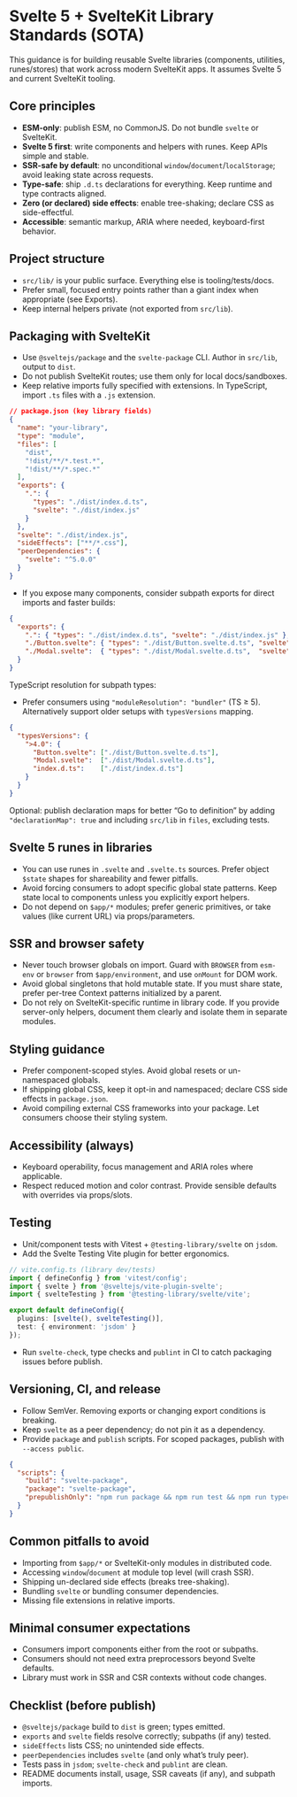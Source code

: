# Svelte 5 + SvelteKit Library Standards (SOTA)

This guidance is for building reusable Svelte libraries (components, utilities, runes/stores) that work across modern SvelteKit apps. It assumes Svelte 5 and current SvelteKit tooling.

## Core principles
- **ESM-only**: publish ESM, no CommonJS. Do not bundle `svelte` or SvelteKit.
- **Svelte 5 first**: write components and helpers with runes. Keep APIs simple and stable.
- **SSR-safe by default**: no unconditional `window`/`document`/`localStorage`; avoid leaking state across requests.
- **Type-safe**: ship `.d.ts` declarations for everything. Keep runtime and type contracts aligned.
- **Zero (or declared) side effects**: enable tree-shaking; declare CSS as side-effectful.
- **Accessible**: semantic markup, ARIA where needed, keyboard-first behavior.

## Project structure
- `src/lib/` is your public surface. Everything else is tooling/tests/docs.
- Prefer small, focused entry points rather than a giant index when appropriate (see Exports).
- Keep internal helpers private (not exported from `src/lib`).

## Packaging with SvelteKit
- Use `@sveltejs/package` and the `svelte-package` CLI. Author in `src/lib`, output to `dist`.
- Do not publish SvelteKit routes; use them only for local docs/sandboxes.
- Keep relative imports fully specified with extensions. In TypeScript, import `.ts` files with a `.js` extension.

```json
// package.json (key library fields)
{
  "name": "your-library",
  "type": "module",
  "files": [
    "dist",
    "!dist/**/*.test.*",
    "!dist/**/*.spec.*"
  ],
  "exports": {
    ".": {
      "types": "./dist/index.d.ts",
      "svelte": "./dist/index.js"
    }
  },
  "svelte": "./dist/index.js",
  "sideEffects": ["**/*.css"],
  "peerDependencies": {
    "svelte": "^5.0.0"
  }
}
```

- If you expose many components, consider subpath exports for direct imports and faster builds:

```json
{
  "exports": {
    ".": { "types": "./dist/index.d.ts", "svelte": "./dist/index.js" },
    "./Button.svelte": { "types": "./dist/Button.svelte.d.ts", "svelte": "./dist/Button.svelte" },
    "./Modal.svelte":  { "types": "./dist/Modal.svelte.d.ts",  "svelte": "./dist/Modal.svelte" }
  }
}
```

TypeScript resolution for subpath types:
- Prefer consumers using `"moduleResolution": "bundler"` (TS ≥ 5). Alternatively support older setups with `typesVersions` mapping.

```json
{
  "typesVersions": {
    ">4.0": {
      "Button.svelte": ["./dist/Button.svelte.d.ts"],
      "Modal.svelte":  ["./dist/Modal.svelte.d.ts"],
      "index.d.ts":    ["./dist/index.d.ts"]
    }
  }
}
```

Optional: publish declaration maps for better “Go to definition” by adding `"declarationMap": true` and including `src/lib` in `files`, excluding tests.

## Svelte 5 runes in libraries
- You can use runes in `.svelte` and `.svelte.ts` sources. Prefer object `$state` shapes for shareability and fewer pitfalls.
- Avoid forcing consumers to adopt specific global state patterns. Keep state local to components unless you explicitly export helpers.
- Do not depend on `$app/*` modules; prefer generic primitives, or take values (like current URL) via props/parameters.

## SSR and browser safety
- Never touch browser globals on import. Guard with `BROWSER` from `esm-env` or `browser` from `$app/environment`, and use `onMount` for DOM work.
- Avoid global singletons that hold mutable state. If you must share state, prefer per-tree Context patterns initialized by a parent.
- Do not rely on SvelteKit-specific runtime in library code. If you provide server-only helpers, document them clearly and isolate them in separate modules.

## Styling guidance
- Prefer component-scoped styles. Avoid global resets or un-namespaced globals.
- If shipping global CSS, keep it opt-in and namespaced; declare CSS side effects in `package.json`.
- Avoid compiling external CSS frameworks into your package. Let consumers choose their styling system.

## Accessibility (always)
- Keyboard operability, focus management and ARIA roles where applicable.
- Respect reduced motion and color contrast. Provide sensible defaults with overrides via props/slots.

## Testing
- Unit/component tests with Vitest + `@testing-library/svelte` on `jsdom`.
- Add the Svelte Testing Vite plugin for better ergonomics.

```ts
// vite.config.ts (library dev/tests)
import { defineConfig } from 'vitest/config';
import { svelte } from '@sveltejs/vite-plugin-svelte';
import { svelteTesting } from '@testing-library/svelte/vite';

export default defineConfig({
  plugins: [svelte(), svelteTesting()],
  test: { environment: 'jsdom' }
});
```

- Run `svelte-check`, type checks and `publint` in CI to catch packaging issues before publish.

## Versioning, CI, and release
- Follow SemVer. Removing exports or changing export conditions is breaking.
- Keep `svelte` as a peer dependency; do not pin it as a dependency.
- Provide `package` and `publish` scripts. For scoped packages, publish with `--access public`.

```json
{
  "scripts": {
    "build": "svelte-package",
    "package": "svelte-package",
    "prepublishOnly": "npm run package && npm run test && npm run typecheck"
  }
}
```

## Common pitfalls to avoid
- Importing from `$app/*` or SvelteKit-only modules in distributed code.
- Accessing `window`/`document` at module top level (will crash SSR).
- Shipping un-declared side effects (breaks tree-shaking).
- Bundling `svelte` or bundling consumer dependencies.
- Missing file extensions in relative imports.

## Minimal consumer expectations
- Consumers import components either from the root or subpaths.
- Consumers should not need extra preprocessors beyond Svelte defaults.
- Library must work in SSR and CSR contexts without code changes.

## Checklist (before publish)
- `@sveltejs/package` build to `dist` is green; types emitted.
- `exports` and `svelte` fields resolve correctly; subpaths (if any) tested.
- `sideEffects` lists CSS; no unintended side effects.
- `peerDependencies` includes `svelte` (and only what’s truly peer).
- Tests pass in `jsdom`; `svelte-check` and `publint` are clean.
- README documents install, usage, SSR caveats (if any), and subpath imports.